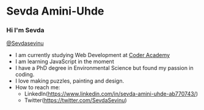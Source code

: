 # Sevda Amini-Uhde 
### Hi I'm Sevda


[@Sevdasevinu](https://twitter.com/SevdaSevinu)

* I am currently studying Web Development at [Coder Academy](https://coderacademy.edu.au/)
* I am learning JavaScript in the moment
* I have a PhD degree in Environmental Science but found my passion in coding.
* I love making puzzles, painting and design.
* How to reach me:
  * LinkedIn(https://www.linkedin.com/in/sevda-amini-uhde-ab770743/)
  * Twitter(https://twitter.com/SevdaSevinu)
  

